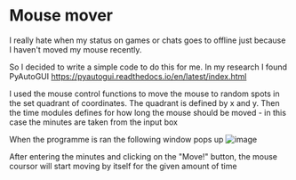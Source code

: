 # Mouse mover
I really hate when my status on games or chats goes to offline just because I haven't moved my mouse recently. 

So I decided to write a simple code to do this for me.
In my research I found PyAutoGUI https://pyautogui.readthedocs.io/en/latest/index.html

I used the mouse control functions to move the mouse to random spots in the set quadrant of coordinates. The quadrant is defined by x and y.
Then the time modules defines for how long the mouse should be moved - in this case the minutes are taken from the input box

When the programme is ran the following window pops up
![image](https://user-images.githubusercontent.com/101068051/206768570-94a69fe5-4eeb-45fe-888a-95a4d2165694.png)

After entering the minutes and clicking on the "Move!" button, the mouse coursor will start moving by itself for the given amount of time
